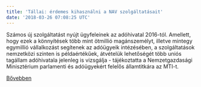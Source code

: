 ```yaml
---
title: 'Tállai: érdemes kihasználni a NAV szolgáltatásait'
date: '2018-03-26 07:08:25 UTC'
---
```


Számos új szolgáltatást nyújt ügyfeleinek az adóhivatal 2016-tól. Amellett, hogy ezek a könnyítések több mint ötmillió magánszemélyt, illetve mintegy egymillió vállalkozást segítenek az adóügyeik intézésében, a szolgáltatások nemzetközi szinten is példaértékűek, átvételük lehetőségét több uniós tagállam adóhivatala jelenleg is vizsgálja - tájékoztatta a Nemzetgazdasági Minisztérium parlamenti és adóügyekért felelős államtitkára az MTI-t.


[Bővebben](https://ift.tt/2pHEl3l)
